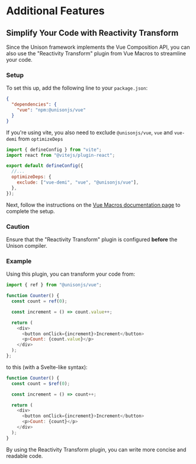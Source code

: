 # Additional Features

## Simplify Your Code with Reactivity Transform

Since the Unison framework implements the Vue Composition API, you can also use the "Reactivity Transform" plugin from Vue Macros to streamline your code.

### Setup

To set this up, add the following line to your `package.json`:

```json
{
  "dependencies": {
    "vue": "npm:@unisonjs/vue"
  }
}
```

If you're using vite, you also need to exclude `@unisonjs/vue`, `vue` and `vue-demi` from `optimizeDeps`

```js
import { defineConfig } from "vite";
import react from "@vitejs/plugin-react";

export default defineConfig({
  //...
  optimizeDeps: {
    exclude: ["vue-demi", "vue", "@unisonjs/vue"],
  },
});
```

Next, follow the instructions on the [Vue Macros documentation page](https://vue-macros.dev/features/reactivity-transform.html) to complete the setup.

### Caution

Ensure that the "Reactivity Transform" plugin is configured **before** the Unison compiler.

### Example

Using this plugin, you can transform your code from:

```js
import { ref } from "@unisonjs/vue";

function Counter() {
  const count = ref(0);

  const increment = () => count.value++;

  return (
    <div>
      <button onClick={increment}>Increment</button>
      <p>Count: {count.value}</p>
    </div>
  );
};
```

to this (with a Svelte-like syntax):

```js
function Counter() {
  const count = $ref(0);

  const increment = () => count++;

  return (
    <div>
      <button onClick={increment}>Increment</button>
      <p>Count: {count}</p>
    </div>
  );
}
```

By using the Reactivity Transform plugin, you can write more concise and readable code.
